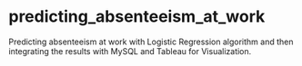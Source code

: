 # predicting_absenteeism_at_work
Predicting absenteeism at work with Logistic Regression algorithm and then integrating the results with MySQL and Tableau for Visualization.
